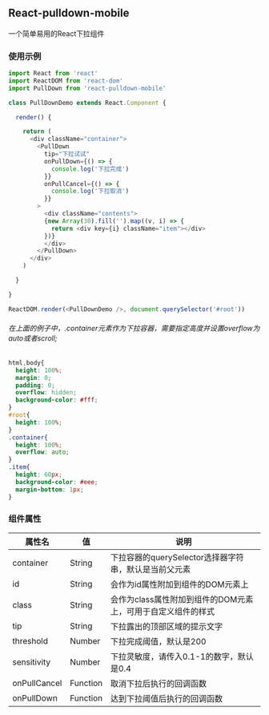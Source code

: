 ## React-pulldown-mobile
一个简单易用的React下拉组件

### 使用示例

```javascript
import React from 'react'
import ReactDOM from 'react-dom'
import PullDown from 'react-pulldown-mobile'

class PullDownDemo extends React.Component {

  render() {

    return (
      <div className="container">
        <PullDown
          tip="下拉试试"
          onPullDown={() => {
            console.log('下拉完成')
          }}
          onPullCancel={() => {
            console.log('下拉取消')
          }}
        >
          <div className="contents">
          {new Array(30).fill('').map((v, i) => {
            return <div key={i} className="item"></div>
          })}
          </div>
        </PullDown>
      </div>
    )

  }

}

ReactDOM.render(<PullDownDemo />, document.querySelector('#root'))
```

###### 在上面的例子中，.container元素作为下拉容器，需要指定高度并设置overflow为auto或者scroll;

```css
html,body{
  height: 100%;
  margin: 0;
  padding: 0;
  overflow: hidden;
  background-color: #fff;
}
#root{
  height: 100%;
}
.container{
  height: 100%;
  overflow: auto;
}
.item{
  height: 60px;
  background-color: #eee;
  margin-bottom: 1px;
}
```

### 组件属性
| 属性名                  | 值            |说明   |
| ---------------------- | ------------- | ----- |
| container | String | 下拉容器的querySelector选择器字符串，默认是当前父元素 |
| id | String | 会作为id属性附加到组件的DOM元素上 |
| class | String | 会作为class属性附加到组件的DOM元素上，可用于自定义组件的样式 |
| tip| String | 下拉露出的顶部区域的提示文字 |
| threshold | Number | 下拉完成阈值，默认是200 |
| sensitivity | Number | 下拉灵敏度，请传入0.1-1的数字，默认是0.4 |
| onPullCancel | Function | 取消下拉后执行的回调函数 |
| onPullDown | Function | 达到下拉阈值后执行的回调函数 |